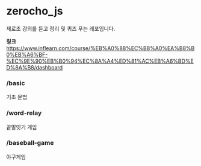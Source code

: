 # zerocho_js
제로초 강의를 듣고 정리 및 퀴즈 푸는 레포입니다.

**링크**
https://www.inflearn.com/course/%EB%A0%88%EC%B8%A0%EA%B8%B0%EB%A6%BF-%EC%9E%90%EB%B0%94%EC%8A%A4%ED%81%AC%EB%A6%BD%ED%8A%B8/dashboard
### /basic
기초 문법

### /word-relay
끝말잇기 게임

### /baseball-game
야구게임
